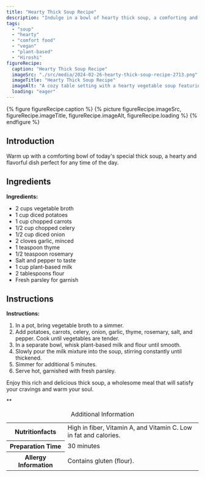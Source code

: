 ```yaml
---
title: "Hearty Thick Soup Recipe"
description: "Indulge in a bowl of hearty thick soup, a comforting and satisfying dish perfect for any occasion. This vegan recipe is rich in flavor and easy to make."
tags:
  - "soup"
  - "hearty"
  - "comfort food"
  - "vegan"
  - "plant-based"
  - "Hiroshi"
figureRecipe: 
  caption: "Hearty Thick Soup Recipe"
  imageSrc: "./src/media/2024-02-26-hearty-thick-soup-recipe-2713.png"
  imageTitle: "Hearty Thick Soup Recipe"
  imageAlt: "A cozy table setting with a hearty vegetable soup featuring potatoes, carrots, and celery, garnished with fresh parsley."
  loading: "eager"
---
```


{% figure figureRecipe.caption %}
{% picture figureRecipe.imageSrc, figureRecipe.imageTitle, figureRecipe.imageAlt, figureRecipe.loading %}
{% endfigure %}

## Introduction

Warm up with a comforting bowl of today's special thick soup, a hearty and flavorful dish perfect for any time of the day.

## Ingredients

**Ingredients:**
- 2 cups vegetable broth
- 1 cup diced potatoes
- 1 cup chopped carrots
- 1/2 cup chopped celery
- 1/2 cup diced onion
- 2 cloves garlic, minced
- 1 teaspoon thyme
- 1/2 teaspoon rosemary
- Salt and pepper to taste
- 1 cup plant-based milk
- 2 tablespoons flour
- Fresh parsley for garnish

## Instructions

**Instructions:**
1. In a pot, bring vegetable broth to a simmer.
2. Add potatoes, carrots, celery, onion, garlic, thyme, rosemary, salt, and pepper. Cook until vegetables are tender.
3. In a separate bowl, whisk plant-based milk and flour until smooth.
4. Slowly pour the milk mixture into the soup, stirring constantly until thickened.
5. Simmer for additional 5 minutes.
6. Serve hot, garnished with fresh parsley.

Enjoy this rich and delicious thick soup, a wholesome meal that will satisfy your cravings and warm your soul.

**

<table><caption class='sr-only'>Additional Information</caption><tr><th>Nutritionfacts</th><td>High in fiber, Vitamin A, and Vitamin C. Low in fat and calories.&nbsp;</td></tr><tr><th>Preparation Time</th><td>30 minutes&nbsp;</td></tr><tr><th>Allergy Information</th><td>Contains gluten (flour).&nbsp;</td></tr></table>

